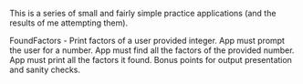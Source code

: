 This is a series of small and fairly simple practice applications (and the results of me attempting them).

FoundFactors - Print factors of a user provided integer.
	App must prompt the user for a number.
	App must find all the factors of the provided number.
	App must print all the factors it found.
	Bonus points for output presentation and sanity checks.